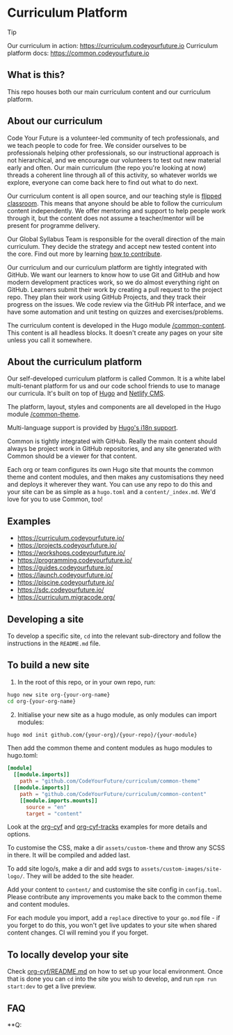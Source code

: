 # Curriculum Platform

> [!TIP]  
> Our curriculum in action: https://curriculum.codeyourfuture.io
> Curriculum platform docs: https://common.codeyourfuture.io

## What is this?

This repo houses both our main curriculum content and our curriculum platform. 

## About our curriculum

Code Your Future is a volunteer-led community of tech professionals, and we teach people to code for free. We consider ourselves to be professionals helping other professionals, so our instructional approach is not hierarchical, and we encourage our volunteers to test out new material early and often. Our main curriculum (the repo you're looking at now) threads a coherent line through all of this activity, so whatever worlds we explore, everyone can come back here to find out what to do next.  

Our curriculum content is all open source, and our teaching style is [flipped classroom](https://teachingcommons.stanford.edu/teaching-guides/blended-and-hybrid-teaching-guide/frameworks-blended-and-hybrid-teaching/flipped). This means that anyone should be able to follow the curriculum content independently. We offer mentoring and support to help people work through it, but the content does not assume a teacher/mentor will be present for programme delivery.

Our Global Syllabus Team is responsible for the overall direction of the main curriculum. They decide the strategy and accept new tested content into the core. Find out more by learning [how to contribute](/CONTRIBUTING.md). 

Our curriculum and our curriculum platform are tightly integrated with GitHub. We want our learners to know how to use Git and GitHub and how modern development practices work, so we do almost everything right on GitHub. Learners submit their work by creating a pull request to the project repo. They plan their work using GitHub Projects, and they track their progress on the issues. We code review via the GitHub PR interface, and we have some automation and unit testing on quizzes and exercises/problems. 

The curriculum content is developed in the Hugo module [/common-content](/common-content). This content is all headless blocks. It doesn't create any pages on your site unless you call it somewhere.

## About the curriculum platform

Our self-developed curriculum platform is called Common. It is a white label multi-tenant platform for us and our code school friends to use to manage our curricula. It's built on top of [Hugo](https://gohugo.io/) and [Netlify CMS](https://www.netlifycms.org/).

The platform, layout, styles and components are all developed in the Hugo module [/common-theme](/common-theme).

Multi-language support is provided by [Hugo's i18n support](https://gohugo.io/content-management/multilingual/).

Common is tightly integrated with GitHub. Really the main content should always be project work in GitHub repositories, and any site generated with Common should be a viewer for that content. 

Each org or team configures its own Hugo site that mounts the common theme and content modules, and then makes any customisations they need and deploys it wherever they want. You can use any repo to do this and your site can be as simple as a `hugo.toml` and a `content/_index.md`. We'd love for you to use Common, too!

## Examples

- https://curriculum.codeyourfuture.io/
- https://projects.codeyourfuture.io/
- https://workshops.codeyourfuture.io/
- https://programming.codeyourfuture.io/
- https://guides.codeyourfuture.io/
- https://launch.codeyourfuture.io/
- https://piscine.codeyourfuture.io/
- https://sdc.codeyourfuture.io/
- https://curriculum.migracode.org/

## Developing a site

To develop a specific site, `cd` into the relevant sub-directory and follow the instructions in the `README.md` file.

## To build a new site

1. In the root of this repo, or in your own repo, run:

```bash
hugo new site org-{your-org-name}
cd org-{your-org-name}
```

2. Initialise your new site as a hugo module, as only modules can import modules:

```zsh
hugo mod init github.com/{your-org}/{your-repo}/{your-module}
```

Then add the common theme and content modules as hugo modules to hugo.toml:

```toml
[module]
  [[module.imports]]
    path = "github.com/CodeYourFuture/curriculum/common-theme"
  [[module.imports]]
    path = "github.com/CodeYourFuture/curriculum/common-content"
    [[module.imports.mounts]]
      source = "en"
      target = "content"
```

Look at the [org-cyf](/org-cyf/) and [org-cyf-tracks](/org-cyf-tracks/) examples for more details and options.

To customise the CSS, make a dir `assets/custom-theme` and throw any SCSS in there. It will be compiled and added last.

To add site logo/s, make a dir and add svgs to `assets/custom-images/site-logo/`. They will be added to the site header.

Add your content to `content/` and customise the site config in `config.toml`. Please contribute any improvements you make back to the common theme and content modules.

For each module you import, add a `replace` directive to your `go.mod` file - if you forget to do this, you won't get live updates to your site when shared content changes. CI will remind you if you forget.

## To locally develop your site

Check [org-cyf/README.md](/org-cyf/README.md) on how to set up your local environment. Once that is done you can `cd` into the site you wish to develop, and run `npm run start:dev` to get a live preview.

## FAQ

**Q:

